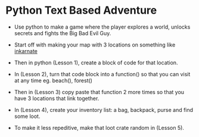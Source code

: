 # Python Text Based Adventure

- Use python to make a game where the player explores a world, unlocks secrets and fights the Big Bad Evil Guy.

- Start off with making your map with 3 locations on something like [inkarnate](https://inkarnate.com/maps)

- Then in python (Lesson 1), create a block of code for that location.
- In (Lesson 2), turn that code block into a function() so that you can visit at any time eg. beach(), forest()
- Then in (Lesson 3) copy paste that function 2 more times so that you have 3 locations that link together.
- In (Lesson 4), create your inventory list: a bag, backpack, purse and find some loot.
- To make it less repeditive, make that loot crate random in (Lesson 5).
